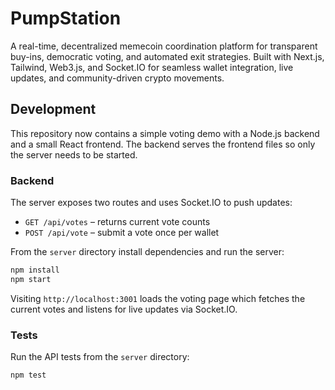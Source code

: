 # PumpStation

A real-time, decentralized memecoin coordination platform for transparent buy-ins, democratic voting, and automated exit strategies. Built with Next.js, Tailwind, Web3.js, and Socket.IO for seamless wallet integration, live updates, and community-driven crypto movements.

## Development

This repository now contains a simple voting demo with a Node.js backend and a small React frontend. The backend serves the frontend files so only the server needs to be started.

### Backend

The server exposes two routes and uses Socket.IO to push updates:

- `GET /api/votes` – returns current vote counts
- `POST /api/vote` – submit a vote once per wallet

From the `server` directory install dependencies and run the server:

```bash
npm install
npm start
```

Visiting `http://localhost:3001` loads the voting page which fetches the current votes and listens for live updates via Socket.IO.

### Tests

Run the API tests from the `server` directory:

```bash
npm test
```
